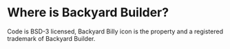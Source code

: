 # Where is Backyard Builder?
Code is BSD-3 licensed, Backyard Billy icon is the property and a registered trademark of Backyard Builder.
